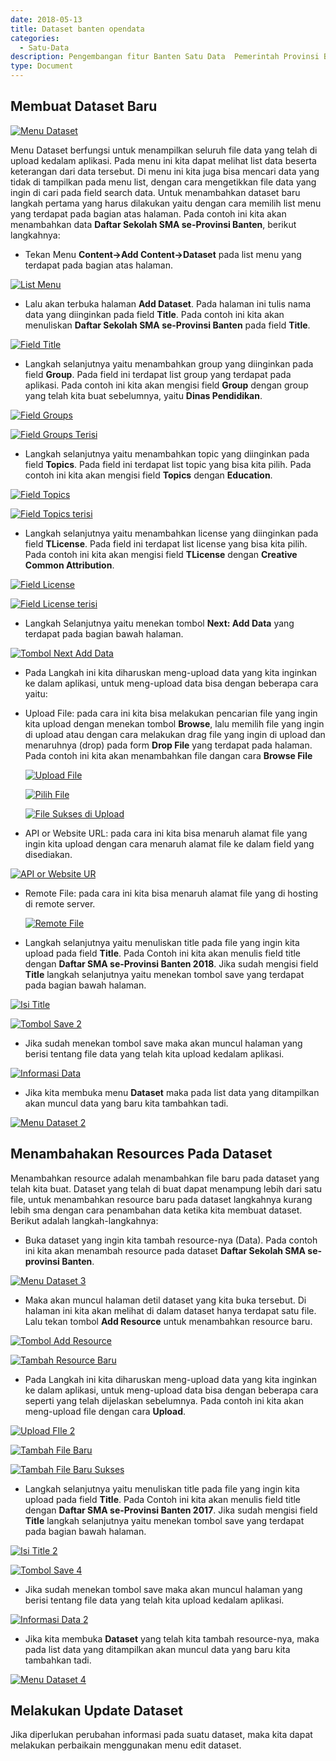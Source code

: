 ```yaml
---
date: 2018-05-13
title: Dataset banten opendata
categories:
  - Satu-Data
description: Pengembangan fitur Banten Satu Data  Pemerintah Provinsi Banten
type: Document
---
```


## Membuat Dataset Baru

[![Menu Dataset](/images/satu-data/banten-satu-data_menu-datsets.png)](/images/satu-data/banten-satu-data_menu-datsets.png)

Menu Dataset berfungsi untuk menampilkan seluruh file data yang telah di upload kedalam aplikasi. Pada menu ini kita dapat melihat list data beserta keterangan dari data tersebut. Di menu ini kita juga bisa mencari data yang tidak di tampilkan pada menu list, dengan cara mengetikkan file data yang ingin di cari pada field search data. Untuk menambahkan dataset baru langkah pertama yang harus dilakukan yaitu dengan cara memilih list menu yang terdapat pada bagian atas halaman. Pada contoh ini kita akan menambahkan data **Daftar Sekolah SMA se-Provinsi Banten**, berikut langkahnya:

- Tekan Menu **Content->Add Content->Dataset** pada list menu yang terdapat pada bagian atas halaman.

 [![List Menu](/images/satu-data/banten-satu-data_menu-konten-add-dataset.png)](/images/satu-data/banten-satu-data_menu-konten-add-dataset.png)

- Lalu akan terbuka halaman **Add Dataset**. Pada halaman ini tulis nama data yang diinginkan pada field **Title**. Pada contoh ini kita akan menuliskan **Daftar Sekolah SMA se-Provinsi Banten** pada field **Title**. 

 [![Field Title](/images/satu-data/banten-satu-data_field-data-set-terisi.png)](/images/satu-data/banten-satu-data_field-data-set-terisi.png)

- Langkah selanjutnya yaitu menambahkan group yang diinginkan pada field **Group**. Pada field ini terdapat list group yang terdapat pada aplikasi. Pada contoh ini kita akan mengisi field **Group** dengan group yang telah kita buat sebelumnya, yaitu **Dinas Pendidikan**. 

 [![Field Groups](/images/satu-data/banten-satu-data_field-group.png)](/images/satu-data/banten-satu-data_field-group.png)

 [![Field Groups Terisi](/images/satu-data/banten-satu-data_field-group-terisi-2.png)](/images/satu-data/banten-satu-data_field-group-terisi-2.png)

- Langkah selanjutnya yaitu menambahkan topic yang diinginkan pada field **Topics**. Pada field ini terdapat list topic yang bisa kita pilih. Pada contoh ini kita akan mengisi field **Topics** dengan **Education**.

 [![Field Topics](/images/satu-data/banten-satu-data_field-topic.png)](/images/satu-data/banten-satu-data_field-topic.png)

 [![Field Topics terisi](/images/satu-data/banten-satu-data_field-topic-terisi.png)](/images/satu-data/banten-satu-data_field-topic-terisi.png)

- Langkah selanjutnya yaitu menambahkan license yang diinginkan pada field **TLicense**. Pada field ini terdapat list license yang bisa kita pilih. Pada contoh ini kita akan mengisi field **TLicense** dengan **Creative Common Attribution**. 

 [![Field License](/images/satu-data/banten-satu-data_field-license.png)](/images/satu-data/banten-satu-data_field-license.png)

 [![Field License terisi](/images/satu-data/banten-satu-data_field-license-terisi.png)](/images/satu-data/banten-satu-data_field-license-terisi.png)


- Langkah Selanjutnya yaitu menekan tombol **Next: Add Data** yang terdapat pada bagian bawah halaman.

 [![Tombol Next Add Data](/images/satu-data/banten-satu-data_tombol-add-data.png)](/images/satu-data/banten-satu-data_tombol-add-data.png)

- Pada Langkah ini kita diharuskan meng-upload data yang kita inginkan ke dalam aplikasi, untuk meng-upload data bisa dengan beberapa cara yaitu:
 
 - Upload File: pada cara ini kita bisa melakukan pencarian file yang ingin kita upload dengan menekan tombol **Browse**, lalu memilih file yang ingin di upload atau dengan cara melakukan drag file yang ingin di upload dan menaruhnya (drop) pada form **Drop File** yang terdapat pada halaman. Pada contoh ini kita akan menambahkan file dangan cara **Browse File**

   [![Upload File](/images/satu-data/banten-satu-data_upload-file.png)](/images/satu-data/banten-satu-data_upload-file.png)

   [![Pilih File](/images/satu-data/banten-satu-data_pilih-file.png)](/images/satu-data/banten-satu-data_pilih-file.png)

   [![File Sukses di Upload](/images/satu-data/banten-satu-data_file-sukses-di-upload.png)](/images/satu-data/banten-satu-data_file-sukses-di-upload.png)

 - API or Website URL: pada cara ini kita bisa menaruh alamat file yang ingin kita upload dengan cara menaruh alamat file ke dalam field yang disediakan.

  [![API or Website UR](/images/satu-data/banten-satu-data_api-or-website-url.png)](/images/satu-data/banten-satu-data_api-or-website-url.png)

 - Remote File: pada cara ini kita bisa menaruh alamat file yang di hosting di remote server.

   [![Remote File](/images/satu-data/banten-satu-data_remote-file.png)](/images/satu-data/banten-satu-data_remote-file.png)

- Langkah selanjutnya yaitu menuliskan title pada file yang ingin kita upload pada field **Title**. Pada Contoh ini kita akan menulis field title dengan **Daftar SMA se-Provinsi Banten 2018**. Jika sudah mengisi field **Title** langkah selanjutnya yaitu menekan tombol save yang terdapat pada bagian bawah halaman.

 [![Isi Title](/images/satu-data/banten-satu-data_isi-title.png)](/images/satu-data/banten-satu-data_isi-title.png)

 [![Tombol Save 2](/images/satu-data/banten-satu-data_tombol-save-2.png)](/images/satu-data/banten-satu-data_tombol-save-2.png)

- Jika sudah menekan tombol save maka akan muncul halaman yang berisi tentang file data yang telah kita upload kedalam aplikasi.

 [![Informasi Data](/images/satu-data/banten-satu-data_informasi-data.png)](/images/satu-data/banten-satu-data_informasi-data.png)

- Jika kita membuka menu **Dataset** maka pada list data yang ditampilkan akan muncul data yang baru kita tambahkan tadi.

 [![Menu Dataset 2](/images/satu-data/banten-satu-data_menu-dataset-2.png)](/images/satu-data/banten-satu-data_menu-dataset-2.png)

## Menambahakan Resources Pada Dataset

Menambahkan resource adalah menambahkan file baru pada dataset yang telah kita buat. Dataset yang telah di buat dapat menampung lebih dari satu file, untuk menambahkan resource baru pada dataset langkahnya kurang lebih sma dengan cara penambahan data ketika kita membuat dataset. Berikut adalah langkah-langkahnya:

- Buka dataset yang ingin kita tambah resource-nya (Data). Pada contoh ini kita akan menambah resource pada dataset **Daftar Sekolah SMA se-provinsi Banten**.

 [![Menu Dataset 3](/images/satu-data/banten-satu-data_menu-dataset-3.png)](/images/satu-data/banten-satu-data_menu-dataset-3.png)

- Maka akan muncul halaman detil dataset yang kita buka tersebut. Di halaman ini kita akan melihat di dalam dataset hanya terdapat satu file. Lalu tekan tombol **Add Resource** untuk menambahkan resource baru.

 [![Tombol Add Resource](/images/satu-data/banten-satu-data_tombol-add-resource.png)](/images/satu-data/banten-satu-data_tombol-add-resource.png)

 [![Tambah Resource Baru](/images/satu-data/banten-satu-data_tambah-resource-baru.png)](/images/satu-data/banten-satu-data_tambah-resource-baru.png)

- Pada Langkah ini kita diharuskan meng-upload data yang kita inginkan ke dalam aplikasi, untuk meng-upload data bisa dengan beberapa cara seperti yang telah dijelaskan sebelumnya. Pada contoh ini kita akan meng-upload file dengan cara **Upload**.

 [![Upload FIle 2](/images/satu-data/banten-satu-data_upload-file-2.png)](/images/satu-data/banten-satu-data_upload-file-2.png)

 [![Tambah File Baru](/images/satu-data/banten-satu-data_tambah-file-baru.png)](/images/satu-data/banten-satu-data_tambah-file-baru.png)

 [![Tambah File Baru Sukses](/images/satu-data/banten-satu-data_file-baru-sukses-diupload.png)](/images/satu-data/banten-satu-data_file-baru-sukses-diupload.png)

- Langkah selanjutnya yaitu menuliskan title pada file yang ingin kita upload pada field **Title**. Pada Contoh ini kita akan menulis field title dengan **Daftar SMA se-Provinsi Banten 2017**. Jika sudah mengisi field **Title** langkah selanjutnya yaitu menekan tombol save yang terdapat pada bagian bawah halaman.

 [![Isi Title 2](/images/satu-data/banten-satu-data_isi-title-2.png)](/images/satu-data/banten-satu-data_isi-title-2.png)

 [![Tombol Save 4](/images/satu-data/banten-satu-data_tombol-save-4.png)](/images/satu-data/banten-satu-data_tombol-save-4.png)

- Jika sudah menekan tombol save maka akan muncul halaman yang berisi tentang file data yang telah kita upload kedalam aplikasi.

 [![Informasi Data 2](/images/satu-data/banten-satu-data_informasi-data-2.png)](/images/satu-data/banten-satu-data_informasi-data-2.png)

- Jika kita membuka **Dataset** yang telah kita tambah resource-nya, maka pada list data yang ditampilkan akan muncul data yang baru kita tambahkan tadi.

 [![Menu Dataset 4](/images/satu-data/banten-satu-data_menu-dataset-4.png)](/images/satu-data/banten-satu-data_menu-dataset-4.png)


## Melakukan Update Dataset
Jika diperlukan perubahan informasi pada suatu dataset, maka kita dapat melakukan perbaikain menggunakan menu edit dataset.
 